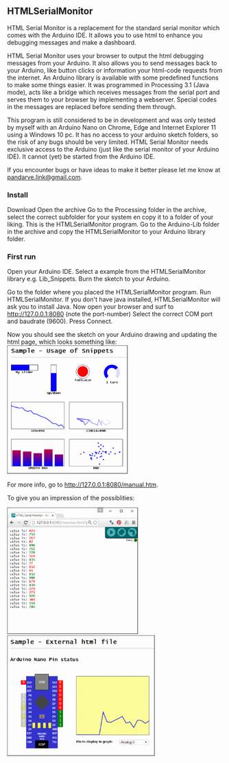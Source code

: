 ## HTMLSerialMonitor
 
HTML Serial Monitor is a replacement for the standard serial monitor which comes with the Arduino IDE. It allows you to use 
html to enhance you debugging messages and make a dashboard. 

HTML Serial Monitor uses your browser to output the html debugging messages from your Arduino. 
It also allows you to send messages back to your Arduino, like button clicks or information your html-code requests from the internet. 
An Arduino library is available with some predefined functions to make some things easier.
It was programmed in Processing 3.1 (Java mode), acts like a bridge which receives messages from the serial port and serves them to your browser by implementing a webserver. 
Special codes in the messages are replaced before sending them through.

This program is still considered to be in development and was only tested by myself with an Arduino Nano on Chrome, Edge and Internet Explorer 11 using a Windows 10 pc. It has no access to your arduino sketch folders, so the risk of any bugs should be very limited.
HTML Serial Monitor needs exclusive access to the Arduino (just like the serial monitor of your Arduino IDE). It cannot (yet) be started from the Arduino IDE. 

If you encounter bugs or have ideas to make it better please let me know at [pandarve.link@gmail.com](pandarve.link@gmail.com).

### Install
Download 
Open the archive
Go to the Processing folder in the archive, select the correct subfolder for your system en copy it to a folder of your liking. This is the HTMLSerialMonitor program.
Go to the Arduino-Lib folder in the archive and copy the HTMLSerialMonitor to your Arduino library folder.

### First run
Open your Arduino IDE.
Select a example from the HTMLSerialMonitor library e.g. Lib_Snippets.
Burn the sketch to your Arduino.

Go to the folder where you placed the HTMLSerialMonitor program.
Run HTMLSerialMonitor. If you don't have java installed, HTMLSerialMonitor will ask you to install Java.
Now open your browser and surf to http://127.0.0.1:8080 (note the port-number)
Select the correct COM port and baudrate (9600).
Press Connect. 

Now you should see the sketch on your Arduino drawing and updating the html page, which looks something like:
![](https://github.com/NardJ/HTMLSerialMonitor/blob/master/screenshots/Lib_Snippets.gif)

For more info, go to http://127.0.0.1:8080/manual.htm.

To give you an impression of the possiblities:

![](https://github.com/NardJ/HTMLSerialMonitor/blob/master/screenshots/Bare_DecoratedText.gif)
![](https://github.com/NardJ/HTMLSerialMonitor/blob/master/screenshots/Lib_UserInterface.gif)

